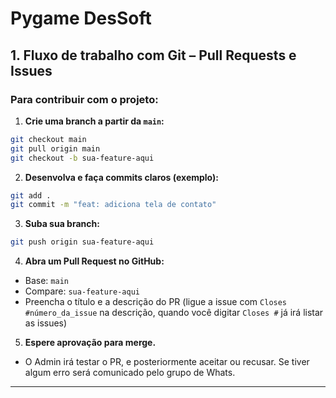 # Pygame DesSoft


## 1. Fluxo de trabalho com Git – Pull Requests e Issues

### Para contribuir com o projeto:

1. **Crie uma branch a partir da `main`:**

```bash
git checkout main
git pull origin main
git checkout -b sua-feature-aqui
```

2. **Desenvolva e faça commits claros (exemplo):**

```bash
git add .
git commit -m "feat: adiciona tela de contato"
```

3. **Suba sua branch:**

```bash
git push origin sua-feature-aqui
```

4. **Abra um Pull Request no GitHub:**

- Base: `main`
- Compare: `sua-feature-aqui`
- Preencha o título e a descrição do PR (ligue a issue com `Closes #número_da_issue` na descrição, quando você digitar `Closes #` já irá listar as issues)

5. **Espere aprovação para merge.**

- O Admin irá testar o PR, e posteriormente aceitar ou recusar. Se tiver algum erro será comunicado pelo grupo de Whats.

---
